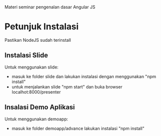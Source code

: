 Materi seminar pengenalan dasar Angular JS

# Petunjuk Instalasi
Pastikan NodeJS sudah terinstall

## Instalasi Slide
Untuk menggunakan slide:
- masuk ke folder slide dan lakukan instalasi dengan menggunakan "npm install"
- untuk menjalankan slide "npm start" dan buka browser localhot:8000/presenter

## Insalasi Demo Aplikasi
Untuk menggunakan demoapp:
- masuk ke folder demoapp/advance lakukan instalasi "npm install"
